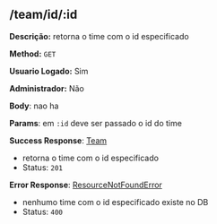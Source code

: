 ## /team/id/:id

**Descrição:** retorna o time com o id especificado

**Method:** `GET`

**Usuario Logado:** Sim

**Administrador:** Não

**Body**: nao ha

**Params**: em `:id` deve ser passado o id do time

**Success Response**: [Team](../../../src/domain/ranking/@entities/team.ts)
- retorna o time com o id especificado
- Status: `201`

**Error Response**: [ResourceNotFoundError](../../../../src/core/errors/resource-not-found-error.ts)
- nenhumo time com o id especificado existe no DB
- Status: `400`

